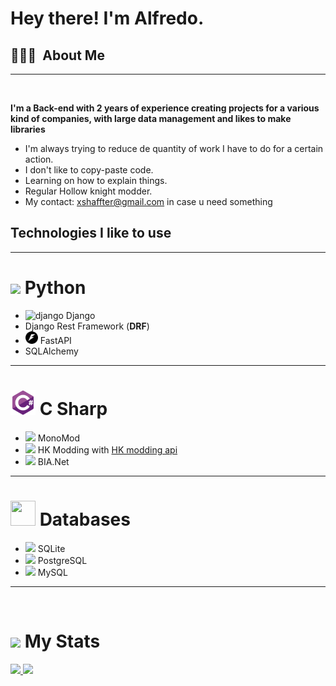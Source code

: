 # Hey there! I'm Alfredo.

## 👨🏻‍💻 &nbsp;About Me

<hr/>
<br/>

**I'm a Back-end with 2 years of experience creating projects for a various kind of companies, with large data
management and likes to make libraries**

- I'm always trying to reduce de quantity of work I have to do for a certain action.
- I don't like to copy-paste code.
- Learning on how to explain things.
- Regular Hollow knight modder.
- My contact: <a href="mailto:xshaffter@gmail.com">xshaffter@gmail.com</a> in case u need something

## Technologies I like to use

<hr/>

# <img src="https://www.vectorlogo.zone/logos/python/python-icon.svg" height="40"> Python

- <img src="https://www.vectorlogo.zone/logos/djangoproject/djangoproject-icon.svg" height="20" alt="django"> Django
- Django Rest Framework (<b>DRF</b>)
- <img src="https://raw.githubusercontent.com/simple-icons/simple-icons/master/icons/fastapi.svg" height="20" alt="fastapi"> FastAPI
- SQLAlchemy

<hr/>

# <img src="https://raw.githubusercontent.com/devicons/devicon/master/icons/csharp/csharp-original.svg" height="40" alt="C#"> C Sharp

- <img src="https://avatars.githubusercontent.com/u/52802582?s=200&v=4" height="20"> MonoMod
- <img src="https://cdn2.steamgriddb.com/file/sgdb-cdn/icon/602d1305678a8d5fdb372271e980da6a.ico" height="20"> HK Modding with <a href="https://github.com/hk-modding/api">HK modding api</a>
- <img src="https://avatars.githubusercontent.com/u/50454447?s=200&v=4" height="20"> BIA.Net

<hr/>

# <img src="https://blog.desafiolatam.com/wp-content/uploads/2018/05/sql-logo.png" height="40" width="40" style="object-fit: cover;"> Databases

- <img src="https://www.vectorlogo.zone/logos/sqlite/sqlite-icon.svg" height="20"> SQLite
- <img src="https://www.vectorlogo.zone/logos/postgresql/postgresql-icon.svg" height="20"> PostgreSQL
- <img src="https://www.vectorlogo.zone/logos/mysql/mysql-icon.svg" height="20"> MySQL

<hr/>
<br/>

# <img src="http://www.etc.cmu.edu/projects/star-stone/wp-content/uploads/2014/11/190px_icon_Ability-03.png" height="40"> My Stats
<a href="https://github.com/AVS1508">
  <img height="180em" src="https://github-readme-stats.vercel.app/api?username=xshaffter&theme=buefy&show_icons=true" />
  <img height="180em" src="https://github-readme-stats.vercel.app/api/top-langs/?username=xshaffter&theme=buefy&layout=compact" />
</a>

